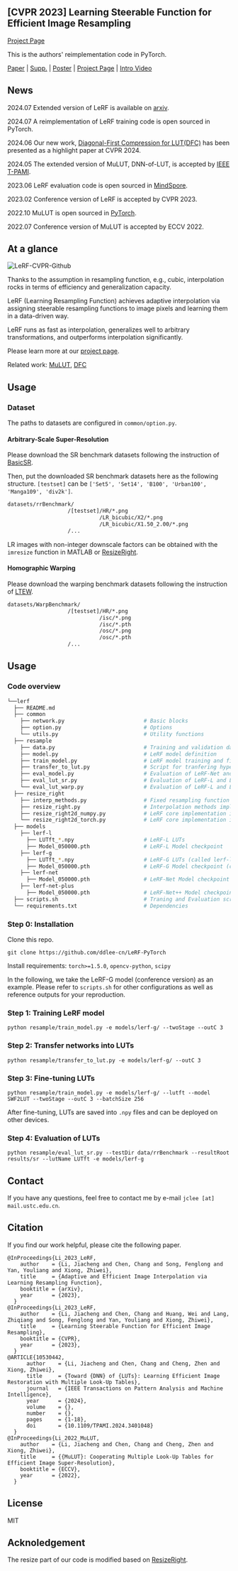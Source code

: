 ## [CVPR 2023] Learning Steerable Function for Efficient Image Resampling

[Project Page](https://lerf.pages.dev)

This is the authors' reimplementation code in PyTorch.


[Paper](https://openaccess.thecvf.com/content/CVPR2023/papers/Li_Learning_Steerable_Function_for_Efficient_Image_Resampling_CVPR_2023_paper.pdf) | [Supp.](https://openaccess.thecvf.com/content/CVPR2023/supplemental/Li_Learning_Steerable_Function_CVPR_2023_supplemental.pdf) | [Poster](https://lerf.pages.dev/static/LeRF-Poster_CVPR23.pdf) | [Project Page](https://lerf.pages.dev/) | [Intro Video](https://www.youtube.com/watch?v=6Sgnq2AD5yw)

## News

2024.07 Extended version of LeRF is available on [arxiv](https://arxiv.org/abs/?).

2024.07 A reimplementation of LeRF training code is open sourced in PyTorch.

2024.06 Our new work, [Diagonal-First Compression for LUT(DFC)](https://openaccess.thecvf.com/content/CVPR2024/html/Li_Look-Up_Table_Compression_for_Efficient_Image_Restoration_CVPR_2024_paper.html) has been presented as a highlight paper at CVPR 2024.

2024.05 The extended version of MuLUT, DNN-of-LUT, is accepted by [IEEE T-PAMI](https://ieeexplore.ieee.org/document/10530442).

2023.06 LeRF evaluation code is open sourced in [MindSpore](https://gitee.com/mindspore/models/tree/master/research/cv/lerf).

2023.02 Conference version of LeRF is accepted by CVPR 2023. 

2022.10 MuLUT is open sourced in [PyTorch](https://github.com/ddlee-cn/MuLUT).

2022.07 Conference version of MuLUT is accepted by ECCV 2022.


## At a glance


![LeRF-CVPR-Github](./docs/LeRF-At-A-Glance.png)

Thanks to the assumption in resampling function, e.g., cubic, interpolation rocks in terms of efficiency and generalization capacity.

LeRF (Learning Resampling Function) achieves adaptive interpolation via assigning steerable resampling functions to image pixels and learning them in a data-driven way.

LeRF runs as fast as interpolation, generalizes well to arbitrary transformations, and outperforms interpolation significantly.

Please learn more at our [project page](https://lerf.pages.dev).

Related work: [MuLUT](https://mulut.pages.dev), [DFC](https://openaccess.thecvf.com/content/CVPR2024/html/Li_Look-Up_Table_Compression_for_Efficient_Image_Restoration_CVPR_2024_paper.html)

## Usage

### Dataset

The paths to datasets are configured in `common/option.py`.

#### Arbitrary-Scale Super-Resolution

Please download the SR benchmark datasets following the instruction of [BasicSR](https://github.com/XPixelGroup/BasicSR/blob/master/docs/DatasetPreparation.md#common-image-sr-datasets).

Then, put the downloaded SR benchmark datasets here as the following structure. `[testset]` can be `['Set5', 'Set14', 'B100', 'Urban100', 'Manga109', 'div2k']`.

```bash
datasets/rrBenchmark/
                   /[testset]/HR/*.png
                             /LR_bicubic/X2/*.png
                             /LR_bicubic/X1.50_2.00/*.png
                   /...
```

LR images with non-integer downscale factors can be obtained with the `imresize` function in MATLAB or [ResizeRight](https://github.com/assafshocher/ResizeRight).



#### Homographic Warping

Please download the warping benchmark datasets following the instruction of [LTEW](https://github.com/jaewon-lee-b/ltew).

```bash
datasets/WarpBenchmark/
                   /[testset]/HR/*.png
                             /isc/*.png
                             /isc/*.pth
                             /osc/*.png
                             /osc/*.pth
                   /...
```

## Usage

### Code overview


```bash
└──lerf
  ├── README.md
  ├── common
    ├── network.py                         # Basic blocks
    ├── option.py                          # Options
    └── utils.py                           # Utility functions
  ├── resample
    ├── data.py                            # Training and validation data loader
    ├── model.py                           # LeRF model definition
    ├── train_model.py                     # LeRF model training and fine-tuning script
    ├── transfer_to_lut.py                 # Script for tranfering hyper-parameter learning network to LUTs
    ├── eval_model.py                      # Evaluation of LeRF-Net and LeRF-Net++
    ├── eval_lut_sr.py                     # Evaluation of LeRF-L and LeRF-G on SR
    └── eval_lut_warp.py                   # Evaluation of LeRF-L and LeRF-G on Warping
  ├── resize_right
    ├── interp_methods.py                  # Fixed resampling function
    ├── resize_right.py                    # Interpolation methods implementation
    ├── resize_right2d_numpy.py            # LeRF core implementation in numpy
    └── resize_right2d_torch.py            # LeRF core implementation in pytorch
  ├── models
    ├── lerf-l
      ├── LUTft_*.npy                      # LeRF-L LUTs
      ├── Model_050000.pth                 # LeRF-L Model checkpoint
    ├── lerf-g
      ├── LUTft_*.npy                      # LeRF-G LUTs (called lerf-lut in the MindSpore repo)
      ├── Model_050000.pth                 # LeRF-G Model checkpoint (called lerf-net in the MindSpore repo, slightly different after retraining)
    ├── lerf-net
      ├── Model_050000.pth                 # LeRF-Net Model checkpoint
    ├── lerf-net-plus
      ├── Model_050000.pth                 # LeRF-Net++ Model checkpoint
  ├── scripts.sh                           # Traning and Evaluation script
  └── requirements.txt                     # Dependencies
```

### Step 0: Installation

Clone this repo.

```
git clone https://github.com/ddlee-cn/LeRF-PyTorch
```

Install requirements: `torch>=1.5.0`, `opencv-python`, `scipy`

In the following, we take the LeRF-G model (conference version) as an example. Please refer to `scripts.sh` for other configurations as well as reference outputs for your reproduction.

### Step 1: Training LeRF model

```
python resample/train_model.py -e models/lerf-g/ --twoStage --outC 3
```


### Step 2: Transfer networks into LUTs


```
python resample/transfer_to_lut.py -e models/lerf-g/ --outC 3
```


### Step 3: Fine-tuning LUTs

```
python resample/train_model.py -e models/lerf-g/ --lutft --model SWF2LUT --twoStage --outC 3 --batchSize 256
```

After fine-tuning, LUTs are saved into `.npy` files and can be deployed on other devices.

### Step 4: Evaluation of LUTs

```
python resample/eval_lut_sr.py --testDir data/rrBenchmark --resultRoot results/sr --lutName LUTft -e models/lerf-g
```



## Contact
If you have any questions, feel free to contact me by e-mail `jclee [at] mail.ustc.edu.cn`.


## Citation
If you find our work helpful, please cite the following paper.

```
@InProceedings{Li_2023_LeRF,
    author    = {Li, Jiacheng and Chen, Chang and Song, Fenglong and Yan, Youliang and Xiong, Zhiwei},
    title     = {Adaptive and Efficient Image Interpolation via Learning Resampling Function},
    booktitle = {arXiv},
    year      = {2023},
  }
@InProceedings{Li_2023_LeRF,
    author    = {Li, Jiacheng and Chen, Chang and Huang, Wei and Lang, Zhiqiang and Song, Fenglong and Yan, Youliang and Xiong, Zhiwei},
    title     = {Learning Steerable Function for Efficient Image Resampling},
    booktitle = {CVPR},
    year      = {2023},
  }
@ARTICLE{10530442,
      author    = {Li, Jiacheng and Chen, Chang and Cheng, Zhen and Xiong, Zhiwei},
      title     = {Toward {DNN} of {LUTs}: Learning Efficient Image Restoration with Multiple Look-Up Tables},
      journal   = {IEEE Transactions on Pattern Analysis and Machine Intelligence}, 
      year      = {2024},
      volume    = {},
      number    = {},
      pages     = {1-18},
      doi       = {10.1109/TPAMI.2024.3401048}
  }
@InProceedings{Li_2022_MuLUT,
    author    = {Li, Jiacheng and Chen, Chang and Cheng, Zhen and Xiong, Zhiwei},
    title     = {{MuLUT}: Cooperating Multiple Look-Up Tables for Efficient Image Super-Resolution},
    booktitle = {ECCV},
    year      = {2022},
  }
```


## License
MIT



## Acknoledgement

The resize part of our code is modified based on [ResizeRight](https://github.com/assafshocher/ResizeRight).
